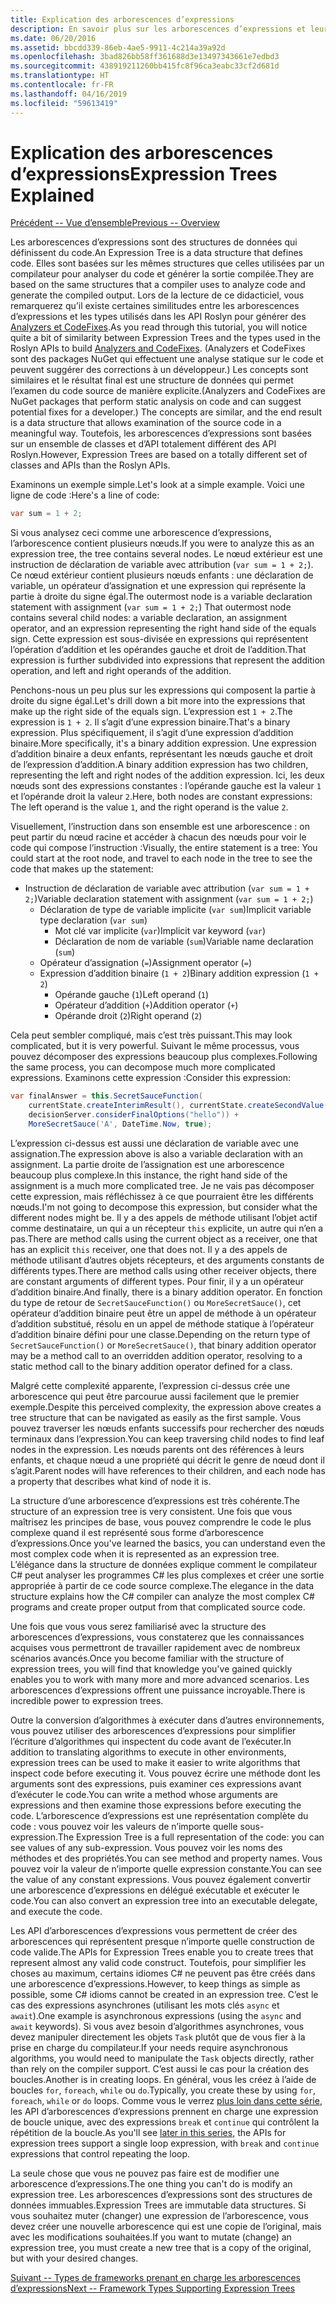 ```yaml
---
title: Explication des arborescences d’expressions
description: En savoir plus sur les arborescences d’expressions et leur utilité dans la conversion d’algorithmes pour une exécution externe et une inspection du code avant son exécution.
ms.date: 06/20/2016
ms.assetid: bbcdd339-86eb-4ae5-9911-4c214a39a92d
ms.openlocfilehash: 3bad826bb58ff361688d3e13497343661e7edbd3
ms.sourcegitcommit: 438919211260bb415fc8f96ca3eabc33cf2d681d
ms.translationtype: HT
ms.contentlocale: fr-FR
ms.lasthandoff: 04/16/2019
ms.locfileid: "59613419"
---
```

# <a name="expression-trees-explained"></a><span data-ttu-id="e4830-103">Explication des arborescences d’expressions</span><span class="sxs-lookup"><span data-stu-id="e4830-103">Expression Trees Explained</span></span>

[<span data-ttu-id="e4830-104">Précédent -- Vue d’ensemble</span><span class="sxs-lookup"><span data-stu-id="e4830-104">Previous -- Overview</span></span>](expression-trees.md)

<span data-ttu-id="e4830-105">Les arborescences d’expressions sont des structures de données qui définissent du code.</span><span class="sxs-lookup"><span data-stu-id="e4830-105">An Expression Tree is a data structure that defines code.</span></span> <span data-ttu-id="e4830-106">Elles sont basées sur les mêmes structures que celles utilisées par un compilateur pour analyser du code et générer la sortie compilée.</span><span class="sxs-lookup"><span data-stu-id="e4830-106">They are based on the same structures that a compiler uses to analyze code and generate the compiled output.</span></span> <span data-ttu-id="e4830-107">Lors de la lecture de ce didacticiel, vous remarquerez qu’il existe certaines similitudes entre les arborescences d’expressions et les types utilisés dans les API Roslyn pour générer des [Analyzers et CodeFixes](https://github.com/dotnet/roslyn-analyzers).</span><span class="sxs-lookup"><span data-stu-id="e4830-107">As you read through this tutorial, you will notice quite a bit of similarity between Expression Trees and the types used in the Roslyn APIs to build [Analyzers and CodeFixes](https://github.com/dotnet/roslyn-analyzers).</span></span>
<span data-ttu-id="e4830-108">(Analyzers et CodeFixes sont des packages NuGet qui effectuent une analyse statique sur le code et peuvent suggérer des corrections à un développeur.) Les concepts sont similaires et le résultat final est une structure de données qui permet l’examen du code source de manière explicite.</span><span class="sxs-lookup"><span data-stu-id="e4830-108">(Analyzers and CodeFixes are NuGet packages that perform static analysis on code and can suggest potential fixes for a developer.) The concepts are similar, and the end result is a data structure that allows examination of the source code in a meaningful way.</span></span> <span data-ttu-id="e4830-109">Toutefois, les arborescences d’expressions sont basées sur un ensemble de classes et d’API totalement différent des API Roslyn.</span><span class="sxs-lookup"><span data-stu-id="e4830-109">However, Expression Trees are based on a totally different set of classes and APIs than the Roslyn APIs.</span></span>

<span data-ttu-id="e4830-110">Examinons un exemple simple.</span><span class="sxs-lookup"><span data-stu-id="e4830-110">Let's look at a simple example.</span></span>
<span data-ttu-id="e4830-111">Voici une ligne de code :</span><span class="sxs-lookup"><span data-stu-id="e4830-111">Here's a line of code:</span></span>

```csharp
var sum = 1 + 2;
```

<span data-ttu-id="e4830-112">Si vous analysez ceci comme une arborescence d’expressions, l’arborescence contient plusieurs nœuds.</span><span class="sxs-lookup"><span data-stu-id="e4830-112">If you were to analyze this as an expression tree, the tree contains several nodes.</span></span>
<span data-ttu-id="e4830-113">Le nœud extérieur est une instruction de déclaration de variable avec attribution (`var sum = 1 + 2;`). Ce nœud extérieur contient plusieurs nœuds enfants : une déclaration de variable, un opérateur d’assignation et une expression qui représente la partie à droite du signe égal.</span><span class="sxs-lookup"><span data-stu-id="e4830-113">The outermost node is a variable declaration statement with assignment (`var sum = 1 + 2;`) That outermost node contains several child nodes: a variable declaration, an assignment operator, and an expression representing the right hand side of the equals sign.</span></span> <span data-ttu-id="e4830-114">Cette expression est sous-divisée en expressions qui représentent l’opération d’addition et les opérandes gauche et droit de l’addition.</span><span class="sxs-lookup"><span data-stu-id="e4830-114">That expression is further subdivided into expressions that represent the addition operation, and left and right operands of the addition.</span></span>

<span data-ttu-id="e4830-115">Penchons-nous un peu plus sur les expressions qui composent la partie à droite du signe égal.</span><span class="sxs-lookup"><span data-stu-id="e4830-115">Let's drill down a bit more into the expressions that make up the right side of the equals sign.</span></span>
<span data-ttu-id="e4830-116">L’expression est `1 + 2`.</span><span class="sxs-lookup"><span data-stu-id="e4830-116">The expression is `1 + 2`.</span></span> <span data-ttu-id="e4830-117">Il s’agit d’une expression binaire.</span><span class="sxs-lookup"><span data-stu-id="e4830-117">That's a binary expression.</span></span> <span data-ttu-id="e4830-118">Plus spécifiquement, il s’agit d’une expression d’addition binaire.</span><span class="sxs-lookup"><span data-stu-id="e4830-118">More specifically, it's a binary addition expression.</span></span> <span data-ttu-id="e4830-119">Une expression d’addition binaire a deux enfants, représentant les nœuds gauche et droit de l’expression d’addition.</span><span class="sxs-lookup"><span data-stu-id="e4830-119">A binary addition expression has two children, representing the left and right nodes of the addition expression.</span></span> <span data-ttu-id="e4830-120">Ici, les deux nœuds sont des expressions constantes : l’opérande gauche est la valeur `1` et l’opérande droit la valeur `2`.</span><span class="sxs-lookup"><span data-stu-id="e4830-120">Here, both nodes are constant expressions: The left operand is the value `1`, and the right operand is the value `2`.</span></span>

<span data-ttu-id="e4830-121">Visuellement, l’instruction dans son ensemble est une arborescence : on peut partir du nœud racine et accéder à chacun des nœuds pour voir le code qui compose l’instruction :</span><span class="sxs-lookup"><span data-stu-id="e4830-121">Visually, the entire statement is a tree: You could start at the root node, and travel to each node in the tree to see the code that makes up the statement:</span></span>

- <span data-ttu-id="e4830-122">Instruction de déclaration de variable avec attribution (`var sum = 1 + 2;`)</span><span class="sxs-lookup"><span data-stu-id="e4830-122">Variable declaration statement with assignment (`var sum = 1 + 2;`)</span></span>
  * <span data-ttu-id="e4830-123">Déclaration de type de variable implicite (`var sum`)</span><span class="sxs-lookup"><span data-stu-id="e4830-123">Implicit variable type declaration (`var sum`)</span></span>
    - <span data-ttu-id="e4830-124">Mot clé var implicite (`var`)</span><span class="sxs-lookup"><span data-stu-id="e4830-124">Implicit var keyword (`var`)</span></span>
    - <span data-ttu-id="e4830-125">Déclaration de nom de variable (`sum`)</span><span class="sxs-lookup"><span data-stu-id="e4830-125">Variable name declaration (`sum`)</span></span>
  * <span data-ttu-id="e4830-126">Opérateur d’assignation (`=`)</span><span class="sxs-lookup"><span data-stu-id="e4830-126">Assignment operator (`=`)</span></span>
  * <span data-ttu-id="e4830-127">Expression d’addition binaire (`1 + 2`)</span><span class="sxs-lookup"><span data-stu-id="e4830-127">Binary addition expression (`1 + 2`)</span></span>
    - <span data-ttu-id="e4830-128">Opérande gauche (`1`)</span><span class="sxs-lookup"><span data-stu-id="e4830-128">Left operand (`1`)</span></span>
    - <span data-ttu-id="e4830-129">Opérateur d’addition (`+`)</span><span class="sxs-lookup"><span data-stu-id="e4830-129">Addition operator (`+`)</span></span>
    - <span data-ttu-id="e4830-130">Opérande droit (`2`)</span><span class="sxs-lookup"><span data-stu-id="e4830-130">Right operand (`2`)</span></span>

<span data-ttu-id="e4830-131">Cela peut sembler compliqué, mais c’est très puissant.</span><span class="sxs-lookup"><span data-stu-id="e4830-131">This may look complicated, but it is very powerful.</span></span> <span data-ttu-id="e4830-132">Suivant le même processus, vous pouvez décomposer des expressions beaucoup plus complexes.</span><span class="sxs-lookup"><span data-stu-id="e4830-132">Following the same process, you can decompose much more complicated expressions.</span></span> <span data-ttu-id="e4830-133">Examinons cette expression :</span><span class="sxs-lookup"><span data-stu-id="e4830-133">Consider this expression:</span></span>

```csharp
var finalAnswer = this.SecretSauceFunction(
    currentState.createInterimResult(), currentState.createSecondValue(1, 2),
    decisionServer.considerFinalOptions("hello")) +
    MoreSecretSauce('A', DateTime.Now, true);
```

<span data-ttu-id="e4830-134">L’expression ci-dessus est aussi une déclaration de variable avec une assignation.</span><span class="sxs-lookup"><span data-stu-id="e4830-134">The expression above is also a variable declaration with an assignment.</span></span>
<span data-ttu-id="e4830-135">La partie droite de l’assignation est une arborescence beaucoup plus complexe.</span><span class="sxs-lookup"><span data-stu-id="e4830-135">In this instance, the right hand side of the assignment is a much more complicated tree.</span></span>
<span data-ttu-id="e4830-136">Je ne vais pas décomposer cette expression, mais réfléchissez à ce que pourraient être les différents nœuds.</span><span class="sxs-lookup"><span data-stu-id="e4830-136">I'm not going to decompose this expression, but consider what the different nodes might be.</span></span> <span data-ttu-id="e4830-137">Il y a des appels de méthode utilisant l’objet actif comme destinataire, un qui a un récepteur `this` explicite, un autre qui n’en a pas.</span><span class="sxs-lookup"><span data-stu-id="e4830-137">There are method calls using the current object as a receiver, one that has an explicit `this` receiver, one that does not.</span></span> <span data-ttu-id="e4830-138">Il y a des appels de méthode utilisant d’autres objets récepteurs, et des arguments constants de différents types.</span><span class="sxs-lookup"><span data-stu-id="e4830-138">There are method calls using other receiver objects, there are constant arguments of different types.</span></span> <span data-ttu-id="e4830-139">Pour finir, il y a un opérateur d’addition binaire.</span><span class="sxs-lookup"><span data-stu-id="e4830-139">And finally, there is a binary addition operator.</span></span> <span data-ttu-id="e4830-140">En fonction du type de retour de `SecretSauceFunction()` ou `MoreSecretSauce()`, cet opérateur d’addition binaire peut être un appel de méthode à un opérateur d’addition substitué, résolu en un appel de méthode statique à l’opérateur d’addition binaire défini pour une classe.</span><span class="sxs-lookup"><span data-stu-id="e4830-140">Depending on the return type of `SecretSauceFunction()` or `MoreSecretSauce()`, that binary addition operator may be a method call to an overridden addition operator, resolving to a static method call to the binary addition operator defined for a class.</span></span>

<span data-ttu-id="e4830-141">Malgré cette complexité apparente, l’expression ci-dessus crée une arborescence qui peut être parcourue aussi facilement que le premier exemple.</span><span class="sxs-lookup"><span data-stu-id="e4830-141">Despite this perceived complexity, the expression above creates a tree structure that can be navigated as easily as the first sample.</span></span> <span data-ttu-id="e4830-142">Vous pouvez traverser les nœuds enfants successifs pour rechercher des nœuds terminaux dans l’expression.</span><span class="sxs-lookup"><span data-stu-id="e4830-142">You can keep traversing child nodes to find leaf nodes in the expression.</span></span> <span data-ttu-id="e4830-143">Les nœuds parents ont des références à leurs enfants, et chaque nœud a une propriété qui décrit le genre de nœud dont il s’agit.</span><span class="sxs-lookup"><span data-stu-id="e4830-143">Parent nodes will have references to their children, and each node has a property that describes what kind of node it is.</span></span>

<span data-ttu-id="e4830-144">La structure d’une arborescence d’expressions est très cohérente.</span><span class="sxs-lookup"><span data-stu-id="e4830-144">The structure of an expression tree is very consistent.</span></span> <span data-ttu-id="e4830-145">Une fois que vous maîtrisez les principes de base, vous pouvez comprendre le code le plus complexe quand il est représenté sous forme d’arborescence d’expressions.</span><span class="sxs-lookup"><span data-stu-id="e4830-145">Once you've learned the basics, you can understand even the most complex code when it is represented as an expression tree.</span></span> <span data-ttu-id="e4830-146">L’élégance dans la structure de données explique comment le compilateur C# peut analyser les programmes C# les plus complexes et créer une sortie appropriée à partir de ce code source complexe.</span><span class="sxs-lookup"><span data-stu-id="e4830-146">The elegance in the data structure explains how the C# compiler can analyze the most complex C# programs and create proper output from that complicated source code.</span></span>

<span data-ttu-id="e4830-147">Une fois que vous vous serez familiarisé avec la structure des arborescences d’expressions, vous constaterez que les connaissances acquises vous permettront de travailler rapidement avec de nombreux scénarios avancés.</span><span class="sxs-lookup"><span data-stu-id="e4830-147">Once you become familiar with the structure of expression trees, you will find that knowledge you've gained quickly enables you to work with many more and more advanced scenarios.</span></span> <span data-ttu-id="e4830-148">Les arborescences d’expressions offrent une puissance incroyable.</span><span class="sxs-lookup"><span data-stu-id="e4830-148">There is incredible power to expression trees.</span></span>

<span data-ttu-id="e4830-149">Outre la conversion d’algorithmes à exécuter dans d’autres environnements, vous pouvez utiliser des arborescences d’expressions pour simplifier l’écriture d’algorithmes qui inspectent du code avant de l’exécuter.</span><span class="sxs-lookup"><span data-stu-id="e4830-149">In addition to translating algorithms to execute in other environments, expression trees can be used to make it easier to write algorithms that inspect code before executing it.</span></span> <span data-ttu-id="e4830-150">Vous pouvez écrire une méthode dont les arguments sont des expressions, puis examiner ces expressions avant d’exécuter le code.</span><span class="sxs-lookup"><span data-stu-id="e4830-150">You can write a method whose arguments are expressions and then examine those expressions before executing the code.</span></span> <span data-ttu-id="e4830-151">L’arborescence d’expressions est une représentation complète du code : vous pouvez voir les valeurs de n’importe quelle sous-expression.</span><span class="sxs-lookup"><span data-stu-id="e4830-151">The Expression Tree is a full representation of the code: you can see values of any sub-expression.</span></span>
<span data-ttu-id="e4830-152">Vous pouvez voir les noms des méthodes et des propriétés.</span><span class="sxs-lookup"><span data-stu-id="e4830-152">You can see method and property names.</span></span> <span data-ttu-id="e4830-153">Vous pouvez voir la valeur de n’importe quelle expression constante.</span><span class="sxs-lookup"><span data-stu-id="e4830-153">You can see the value of any constant expressions.</span></span>
<span data-ttu-id="e4830-154">Vous pouvez également convertir une arborescence d’expressions en délégué exécutable et exécuter le code.</span><span class="sxs-lookup"><span data-stu-id="e4830-154">You can also convert an expression tree into an executable delegate, and execute the code.</span></span>

<span data-ttu-id="e4830-155">Les API d’arborescences d’expressions vous permettent de créer des arborescences qui représentent presque n’importe quelle construction de code valide.</span><span class="sxs-lookup"><span data-stu-id="e4830-155">The APIs for Expression Trees enable you to create trees that represent almost any valid code construct.</span></span> <span data-ttu-id="e4830-156">Toutefois, pour simplifier les choses au maximum, certains idiomes C# ne peuvent pas être créés dans une arborescence d’expressions.</span><span class="sxs-lookup"><span data-stu-id="e4830-156">However, to keep things as simple as possible, some C# idioms cannot be created in an expression tree.</span></span> <span data-ttu-id="e4830-157">C’est le cas des expressions asynchrones (utilisant les mots clés `async` et `await`).</span><span class="sxs-lookup"><span data-stu-id="e4830-157">One example is asynchronous expressions (using the `async` and `await` keywords).</span></span> <span data-ttu-id="e4830-158">Si vous avez besoin d’algorithmes asynchrones, vous devez manipuler directement les objets `Task` plutôt que de vous fier à la prise en charge du compilateur.</span><span class="sxs-lookup"><span data-stu-id="e4830-158">If your needs require asynchronous algorithms, you would need to manipulate the `Task` objects directly, rather than rely on the compiler support.</span></span> <span data-ttu-id="e4830-159">C’est aussi le cas pour la création des boucles.</span><span class="sxs-lookup"><span data-stu-id="e4830-159">Another is in creating loops.</span></span> <span data-ttu-id="e4830-160">En général, vous les créez à l’aide de boucles `for`, `foreach`, `while` ou `do`.</span><span class="sxs-lookup"><span data-stu-id="e4830-160">Typically, you create these by using `for`, `foreach`, `while` or `do` loops.</span></span> <span data-ttu-id="e4830-161">Comme vous le verrez [plus loin dans cette série](expression-trees-building.md), les API d’arborescences d’expressions prennent en charge une expression de boucle unique, avec des expressions `break` et `continue` qui contrôlent la répétition de la boucle.</span><span class="sxs-lookup"><span data-stu-id="e4830-161">As you'll see [later in this series](expression-trees-building.md), the APIs for expression trees support a single loop expression, with `break` and `continue` expressions that control repeating the loop.</span></span>

<span data-ttu-id="e4830-162">La seule chose que vous ne pouvez pas faire est de modifier une arborescence d’expressions.</span><span class="sxs-lookup"><span data-stu-id="e4830-162">The one thing you can't do is modify an expression tree.</span></span>  <span data-ttu-id="e4830-163">Les arborescences d’expressions sont des structures de données immuables.</span><span class="sxs-lookup"><span data-stu-id="e4830-163">Expression Trees are immutable data structures.</span></span> <span data-ttu-id="e4830-164">Si vous souhaitez muter (changer) une expression de l’arborescence, vous devez créer une nouvelle arborescence qui est une copie de l’original, mais avec les modifications souhaitées.</span><span class="sxs-lookup"><span data-stu-id="e4830-164">If you want to mutate (change) an expression tree, you must create a new tree that is a copy of the original, but with your desired changes.</span></span>

[<span data-ttu-id="e4830-165">Suivant -- Types de frameworks prenant en charge les arborescences d’expressions</span><span class="sxs-lookup"><span data-stu-id="e4830-165">Next -- Framework Types Supporting Expression Trees</span></span>](expression-classes.md)
